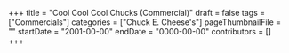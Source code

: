 +++
title = "Cool Cool Cool Chucks (Commercial)"
draft = false
tags = ["Commercials"]
categories = ["Chuck E. Cheese's"]
pageThumbnailFile = ""
startDate = "2001-00-00"
endDate = "0000-00-00"
contributors = []
+++
